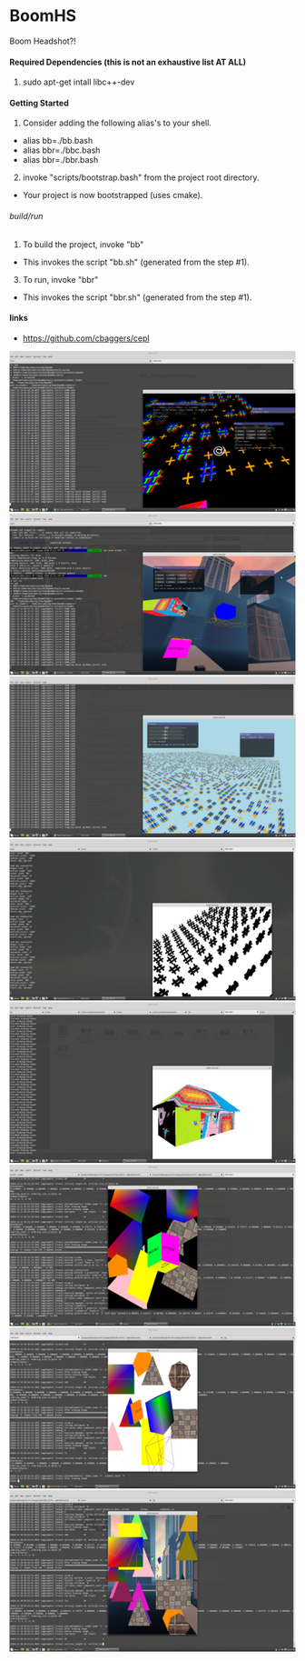 # BoomHS
Boom Headshot?!

#### Required Dependencies (this is not an exhaustive list AT ALL)
1. sudo apt-get intall libc++-dev

#### Getting Started
1. Consider adding the following alias's to your shell.
 * alias bb=./bb.bash
 * alias bbr=./bbc.bash
 * alias bbr=./bbr.bash
2. invoke "scripts/bootstrap.bash" from the project root directory.
 + Your project is now bootstrapped (uses cmake).

###### build/run
1. To build the project, invoke "bb"
 + This invokes the script "bb.sh" (generated from the step #1).
3. To run, invoke "bbr"
 + This invokes the script "bbr.sh" (generated from the step #1).

#### links
* https://github.com/cbaggers/cepl

![Alt text](/screenshots/2017-12-18_02:37:32.png?raw=true "12/18/2017")
![Alt text](/screenshots/2017-12-14.png?raw=true "12/14/2017")
![Alt text](/screenshots/hashtag_plus.png?raw=true "Hashtag Plus.")
![Alt text](/screenshots/hashtag_grid.png?raw=true "Hashtag.")
![Alt text](/screenshots/house_broken.png?raw=true "House broken.")
![Alt text](/screenshots/early_shapes.png?raw=true "Some shapes being shoved at OpenGL under various transformations.")
![Alt text](/screenshots/3d_movement.png?raw=true "Basic 3d camera implemented.")
![Alt text](/screenshots/clusterfuck.png?raw=true "Clusterfuck of shapes using the burrito.")

